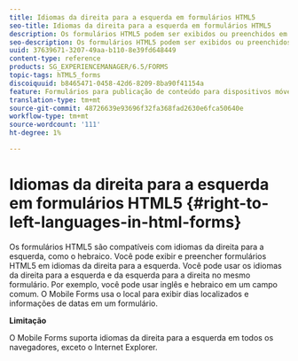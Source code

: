 ```yaml
---
title: Idiomas da direita para a esquerda em formulários HTML5
seo-title: Idiomas da direita para a esquerda em formulários HTML5
description: Os formulários HTML5 podem ser exibidos ou preenchidos em idiomas da direita para a esquerda, como o hebraico.
seo-description: Os formulários HTML5 podem ser exibidos ou preenchidos em idiomas da direita para a esquerda, como o hebraico.
uuid: 37639671-3207-49aa-b110-8e39fd648449
content-type: reference
products: SG_EXPERIENCEMANAGER/6.5/FORMS
topic-tags: hTML5_forms
discoiquuid: b8465471-0458-42d6-8209-8ba90f41154a
feature: Formulários para publicação de conteúdo para dispositivos móveis
translation-type: tm+mt
source-git-commit: 48726639e93696f32fa368fad2630e6fca50640e
workflow-type: tm+mt
source-wordcount: '111'
ht-degree: 1%

---
```



# Idiomas da direita para a esquerda em formulários HTML5 {#right-to-left-languages-in-html-forms}

Os formulários HTML5 são compatíveis com idiomas da direita para a esquerda, como o hebraico. Você pode exibir e preencher formulários HTML5 em idiomas da direita para a esquerda. Você pode usar os idiomas da direita para a esquerda e da esquerda para a direita no mesmo formulário. Por exemplo, você pode usar inglês e hebraico em um campo comum. O Mobile Forms usa o local para exibir dias localizados e informações de datas em um formulário.

**Limitação**

O Mobile Forms suporta idiomas da direita para a esquerda em todos os navegadores, exceto o Internet Explorer.
